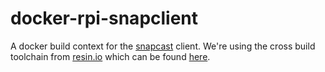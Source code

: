 # docker-rpi-snapclient

A docker build context for the [snapcast](https://github.com/badaix/snapcast/) client. We're using the cross build toolchain from [resin.io](https://resin.io) which can be found [here](https://github.com/resin-io-projects/armv7hf-debian-qemu).
